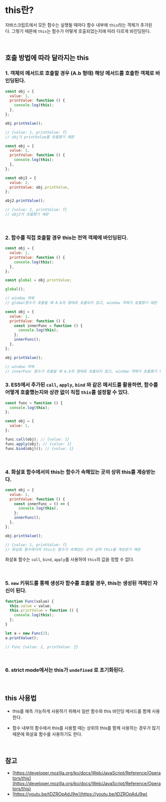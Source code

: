 # this란?

자바스크립트에서 모든 함수는 실행될 때마다 함수 내부에 `this`라는 객체가 추가된다. 그렇기 때문에 `this`는 함수가 어떻게 호출되었는지에 따라 다르게 바인딩된다.

<br/>

## 호출 방법에 따라 달라지는 this

### 1. 객체의 메서드로 호출할 경우 (A.b 형태) 해당 메서드를 호출한 객체로 바인딩된다.

```jsx
const obj = {
  value: 1,
  printValue: function () {
    console.log(this);
  },
};

obj.printValue();

// {value: 1, printValue: f}
// obj가 printValue를 호출했기 때문
```

```jsx
const obj = {
  value: 1,
  printValue: function () {
    console.log(this);
  },
};

const obj2 = {
  value: 2,
  printValue: obj.printValue,
};

obj2.printValue();

// {value: 2, printValue: f}
// obj2가 호출했기 때문
```

<br/>

### 2. 함수를 직접 호출할 경우 this는 전역 객체에 바인딩된다.

```jsx
const obj = {
  value: 1,
  printValue: function () {
    console.log(this);
  },
};

const global = obj.printValue;

global();

// window 객체
// global함수가 호출될 때 A.b의 형태로 호출되지 않고, window 객체가 호출했기 때문
```

```jsx
const obj = {
  value: 1,
  printValue: function () {
    const innerFunc = function () {
      console.log(this);
    };
    innerFunc();
  },
};

obj.printValue();

// window 객체
// innerFunc 함수가 호출될 때 A.b의 형태로 호출되지 않고, window 객체가 호출했기 때문
```

### 3. ES5에서 추가된 `call`, `apply`, `bind` 와 같은 메서드를 활용하면, 함수를 어떻게 호출했는지와 상관 없이 직접 `this`를 설정할 수 있다.

```jsx
const func = function () {
  console.log(this);
};

const obj = {
  value: 1,
};

func.call(obj); // {value: 1}
func.apply(obj); // {value: 1}
func.bind(obj)(); // {value: 1}
```

<br/>

### 4. 화살표 함수에서의 this는 함수가 속해있는 곳의 상위 this를 계승받는다.

```jsx
const obj = {
  value: 1,
  printValue: function () {
    const innerFunc = () => {
      console.log(this);
    };
    innerFunc();
  },
};

obj.printValue();

// {value: 1, printValue: f}
// 화살표 함수에서의 this는 함수가 속해있는 곳의 상위 this를 계승받기 때문
```

화살표 함수는 `call`, `bind`, `apply`를 사용하여 `this`의 값을 정할 수 없다.

<br/>

### 5. `new` 키워드를 통해 생성자 함수를 호출할 경우, this는 생성된 객체인 자신이 된다.

```jsx
function Func(value) {
  this.value = value;
  this.printValue = function () {
    console.log(this);
  };
}

let a = new Func(2);
a.printValue();

// Func {value: 2, printValue: ƒ}
```

<br/>

### 6. strict mode에서는 this가 `undefined` 로 초기화된다.

<br/>

## this 사용법

- this를 예측 가능하게 사용하기 위해서 일반 함수와 this 바인딩 메서드를 함께 사용한다.

- 함수 내부의 함수에서 this를 사용할 때는 상위의 this를 함께 사용하는 경우가 많기 때문에 화살표 함수를 사용하기도 한다.

<br/>

## 참고

- [https://developer.mozilla.org/ko/docs/Web/JavaScript/Reference/Operators/this](https://developer.mozilla.org/ko/docs/Web/JavaScript/Reference/Operators/this)
- [https://youtu.be/tDZROpAdJ9w](https://youtu.be/tDZROpAdJ9w)

